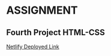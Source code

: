 # ASSIGNMENT
 ## Fourth Project HTML-CSS

 [Netlify Deployed Link](https://fourth-project-html-css.netlify.app/)